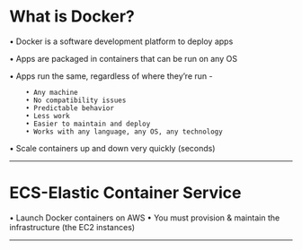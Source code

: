# What is Docker?
• Docker is a software development platform to deploy apps 

• Apps are packaged in containers that can be run on any OS

• Apps run the same, regardless of where they’re run -

        • Any machine 
        • No compatibility issues 
        • Predictable behavior 
        • Less work 
        • Easier to maintain and deploy 
        • Works with any language, any OS, any technology 
        
• Scale containers up and down very quickly (seconds)
______
# ECS-Elastic Container Service

• Launch Docker containers on AWS
• You must provision & maintain the infrastructure (the EC2 instances)
___________
